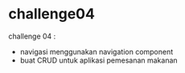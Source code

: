 # challenge04
challenge 04 :
- navigasi menggunakan navigation component 
- buat CRUD untuk aplikasi pemesanan makanan
